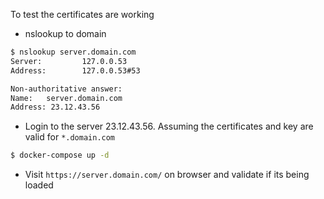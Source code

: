 

To test the certificates are working

- nslookup to domain
```bash
$ nslookup server.domain.com
Server:         127.0.0.53
Address:        127.0.0.53#53

Non-authoritative answer:
Name:   server.domain.com
Address: 23.12.43.56
```

- Login to the server  23.12.43.56. Assuming the certificates and key are valid for `*.domain.com`

```bash
$ docker-compose up -d
```



- Visit `https://server.domain.com/` on browser and validate if its being loaded

